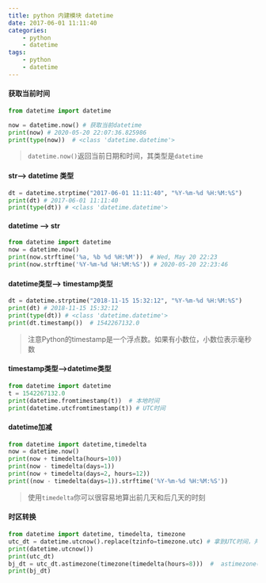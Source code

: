 ```yaml
---
title: python 内建模块 datetime
date: 2017-06-01 11:11:40
categories:
    - python
    - datetime
tags:
    - python
    - datetime
---
```


#### 获取当前时间

```python
from datetime import datetime

now = datetime.now() # 获取当前datetime
print(now) # 2020-05-20 22:07:36.825986
print(type(now))  # <class 'datetime.datetime'>
```

> `datetime.now()`返回当前日期和时间，其类型是`datetime`

<!-- more -->

#### str--> datetime 类型

```python
dt = datetime.strptime("2017-06-01 11:11:40", "%Y-%m-%d %H:%M:%S")
print(dt) # 2017-06-01 11:11:40
print(type(dt)) # <class 'datetime.datetime'>
```

#### datetime --> str

```python
from datetime import datetime
now = datetime.now()
print(now.strftime('%a, %b %d %H:%M'))  # Wed, May 20 22:23
print(now.strftime('%Y-%m-%d %H:%M:%S')) # 2020-05-20 22:23:46
```

#### datetime类型--> timestamp类型

```python
dt = datetime.strptime("2018-11-15 15:32:12", "%Y-%m-%d %H:%M:%S")
print(dt) # 2018-11-15 15:32:12
print(type(dt)) # <class 'datetime.datetime'>
print(dt.timestamp())  # 1542267132.0
```

> 注意Python的timestamp是一个浮点数。如果有小数位，小数位表示毫秒数

#### timestamp类型-->datetime类型

```python
from datetime import datetime
t = 1542267132.0
print(datetime.fromtimestamp(t))  # 本地时间
print(datetime.utcfromtimestamp(t)) # UTC时间
```

#### datetime加减

```python
from datetime import datetime,timedelta
now = datetime.now()
print(now + timedelta(hours=10))
print(now - timedelta(days=1)) 
print(now + timedelta(days=2, hours=12))
print((now - timedelta(days=1)).strftime('%Y-%m-%d %H:%M:%S')) 
```

> 使用`timedelta`你可以很容易地算出前几天和后几天的时刻

#### 时区转换

```python
from datetime import datetime, timedelta, timezone
utc_dt = datetime.utcnow().replace(tzinfo=timezone.utc) # 拿到UTC时间，并强制设置时区为UTC+0:00:
print(datetime.utcnow())
print(utc_dt)
bj_dt = utc_dt.astimezone(timezone(timedelta(hours=8)))  #  astimezone()将转换时区为北京时间:
print(bj_dt)
```

